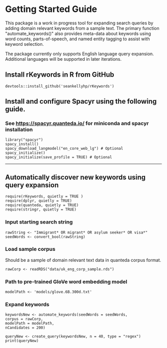 # Getting Started Guide

This package is a work in progress tool for expanding search queries by adding domain 
relevant keywords from a sample text. The primary function "automate_keywords()" also 
provides meta-data about keywords using word counts, parts-of-speech, and named entity tagging to assist with 
keyword selection. 

The package currently only supports English language query expansion. Additional 
languages will be supported in later iterations.

## Install rKeywords in R from GitHub

```
devtools::install_github('seankellyhp/rKeywords')
```


## Install and configure Spacyr using the following guide. 
### See https://spacyr.quanteda.io/ for miniconda and spacyr installation 

```
library("spacyr")
spacy_install() 
spacy_download_langmodel("en_core_web_lg") # Optional
spacy_initialize()
spacy_initialize(save_profile = TRUE) # Optional

```

----
## Automatically discover new keywords using query expansion  

```
require(rKeywords, quietly = TRUE )
require(dplyr, quietly = TRUE)
require(quanteda, quietly = TRUE)
require(stringr, quietly = TRUE)
```

### Input starting search string

```
rawString <- "Immigrant* OR migrant* OR asylum seeker* OR visa*"
seedWords <- convert_bool(rawString)
```

### Load sample corpus

Should be a sample of domain relevant text data in quanteda corpus format. 

```
rawCorp <- readRDS("data/uk_eng_corp_sample.rds")
```

### Path to pre-trained GloVe word embedding model

```
modelPath <- 'models/glove.6B.300d.txt'
```

### Expand keywords 

```
keywordsNew <- automate_keywords(seedWords = seedWords, 
corpus = rawCorp, 
modelPath = modelPath, 
nCandidates = 200)

queryNew <- create_query(keywordsNew, n = 40, type = "regex")
print(queryNew)
```


